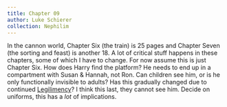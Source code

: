 ```yaml
---
title: Chapter 09
author: Luke Schierer
collection: Nephilim
---
```


In the cannon world, Chapter Six (the train) is 25 pages and Chapter Seven (the
sorting and feast) is another 18. A lot of critical stuff happens in these
chapters, some of which I have to change. For now assume this is just Chapter
Six. How does Harry find the platform? He needs to end up in a compartment with
Susan & Hannah, not Ron. Can children see him, or is he only functionally
invisible to adults? Has this gradually changed due to continued
[Legilimency][AC]? I think this last, they cannot
see him. Decide on uniforms, this has a _lot_ of implications.

[AC]: <../../Appendices/Magical Beings/>
